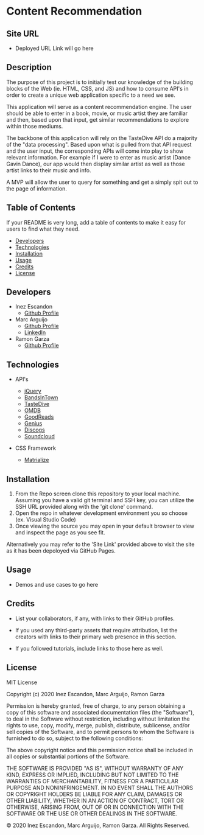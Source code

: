 # Content Recommendation

## Site URL

- Deployed URL Link will go here

## Description

The purpose of this project is to initially test our knowledge of the building blocks of the Web (ie. HTML, CSS, and JS) and how to consume API's in order to create a unique web application specific to a need we see.

This application will serve as a content recommendation engine. The user should be able to enter in a book, movie, or music artist they are familiar and then, based upon that input, get similar recommendations to explore within those mediums.

The backbone of this application will rely on the TasteDive API do a majority of the "data processing". Based upon what is pulled from that API request and the user input, the corresponding APIs will come into play to show relevant information. For example if I were to enter as music artist (Dance Gavin Dance), our app would then display similar artist as well as those artist links to their music and info.

A MVP will allow the user to query for something and get a simply spit out to the page of information.

## Table of Contents

If your README is very long, add a table of contents to make it easy for users to find what they need.

- [Developers](#developers)
- [Technologies](#technologies)
- [Installation](#installation)
- [Usage](#usage)
- [Credits](#credits)
- [License](#license)

## Developers

- Inez Escandon
  - [Github Profile](https://github.com/iescandon)
- Marc Arguijo
  - [Github Profile](https://github.com/On-Your-Marc-GO)
  - [LinkedIn](https://www.linkedin.com/in/marcarguijo/)
- Ramon Garza
  - [Github Profile](https://github.com/Ramong06)

## Technologies

- API's

  - [jQuery](https://api.jquery.com/)
  - [BandsInTown](https://www.artists.bandsintown.com/support/api-installation)
  - [TasteDive](tastedive.com/read/api)
  - [OMDB](http://www.omdbapi.com/)
  - [GoodReads](https://www.goodreads.com/api)
  - [Genius](https://rapidapi.com/brianiswu/api/genius)
  - [Discogs](https://www.discogs.com/developers#page:home,header:home-general-information)
  - [Soundcloud](https://rapidapi.com/stefan.skliarov/api/Soundcloud)

- CSS Framework
  - [Matrialize](https://materializecss.com/)

## Installation

1. From the Repo screen clone this repository to your local machine. Assuming you have a valid git terminal and SSH key, you can utilize the SSH URL provided along with the 'git clone' command.
2. Open the repo in whatever development environment you so choose (ex. Visual Studio Code)
3. Once viewing the source you may open in your default browser to view and inspect the page as you see fit.

Alternatively you may refer to the 'Site Link' provided above to visit the site as it has been depoloyed via GitHub Pages.

## Usage

- Demos and use cases to go here

## Credits

- List your collaborators, if any, with links to their GitHub profiles.

- If you used any third-party assets that require attribution, list the creators with links to their primary web presence in this section.

- If you followed tutorials, include links to those here as well.

## License

MIT License

Copyright (c) 2020 Inez Escandon, Marc Arguijo, Ramon Garza

Permission is hereby granted, free of charge, to any person obtaining a copy
of this software and associated documentation files (the "Software"), to deal
in the Software without restriction, including without limitation the rights
to use, copy, modify, merge, publish, distribute, sublicense, and/or sell
copies of the Software, and to permit persons to whom the Software is
furnished to do so, subject to the following conditions:

The above copyright notice and this permission notice shall be included in all
copies or substantial portions of the Software.

THE SOFTWARE IS PROVIDED "AS IS", WITHOUT WARRANTY OF ANY KIND, EXPRESS OR
IMPLIED, INCLUDING BUT NOT LIMITED TO THE WARRANTIES OF MERCHANTABILITY,
FITNESS FOR A PARTICULAR PURPOSE AND NONINFRINGEMENT. IN NO EVENT SHALL THE
AUTHORS OR COPYRIGHT HOLDERS BE LIABLE FOR ANY CLAIM, DAMAGES OR OTHER
LIABILITY, WHETHER IN AN ACTION OF CONTRACT, TORT OR OTHERWISE, ARISING FROM,
OUT OF OR IN CONNECTION WITH THE SOFTWARE OR THE USE OR OTHER DEALINGS IN THE
SOFTWARE.

© 2020 Inez Escandon, Marc Arguijo, Ramon Garza. All Rights Reserved.
